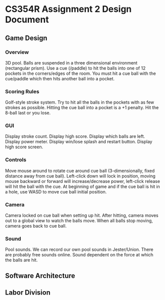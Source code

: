 # CS354R Assignment 2 Design Document

## Game Design
### Overview
3D pool. Balls are suspended in a three dimensional environment (rectangular prism). Use a cue (/paddle) to hit the balls into one of 12 pockets in the corners/edges of the room. You must hit a cue ball with the cue/paddle which then hits another ball into a pocket.

### Scoring Rules
Golf-style stroke system. Try to hit all the balls in the pockets with as few strokes as possible. Hitting the cue ball into a pocket is a +1 penalty. Hit the 8-ball last or you lose.

### GUI
Display stroke count. Display high score. Display which balls are left. Display power meter. Display win/lose splash and restart button. Display high score screen.

### Controls
Move mouse around to rotate cue around cue ball (3-dimensionally, fixed distance away from cue ball). Left-click down will lock in position, moving mouse backward or forward will increase/decrease power, left-click release will hit the ball with the cue. At beginning of game and if the cue ball is hit in a hole, use WASD to move cue ball initial position.

### Camera
Camera locked on cue ball when setting up hit. After hitting, camera moves out to a global view to watch the balls move. When all balls stop moving, camera goes back to cue ball.

### Sound
Pool sounds. We can record our own pool sounds in Jester/Union. There are probably free sounds online. Sound dependent on the force at which the balls are hit.

## Software Architecture

## Labor Division
